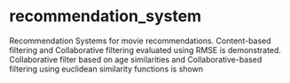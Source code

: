 # recommendation_system
Recommendation Systems for movie recommendations. Content-based filtering and Collaborative filtering evaluated using RMSE is demonstrated. Collaborative filter based on age similarities and Collaborative-based filtering using euclidean similarity functions is shown
